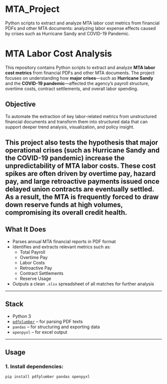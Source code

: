 # MTA_Project
Python scripts to extract and analyze MTA labor cost metrics from financial PDFs and other MTA documents: analyzing labor expense effects caused by crises such as Hurricane Sandy and COVID-19 Pandemic.

# MTA Labor Cost Analysis 

This repository contains Python scripts to extract and analyze **MTA labor cost metrics** from financial PDFs and other MTA documents. The project focuses on understanding how **major crises**—such as **Hurricane Sandy** and the **COVID-19 pandemic**—affected the agency’s payroll structure, overtime costs, contract settlements, and overall labor spending.

## Objective

To automate the extraction of key labor-related metrics from unstructured financial documents and transform them into structured data that can support deeper trend analysis, visualization, and policy insight.

This project also tests the hypothesis that major operational crises (such as Hurricane Sandy and the COVID-19 pandemic) increase the unpredictability of MTA labor costs. These cost spikes are often driven by overtime pay, hazard pay, and large retroactive payments issued once delayed union contracts are eventually settled. As a result, the MTA is frequently forced to draw down reserve funds at high volumes, compromising its overall credit health.
---

## What It Does

- Parses annual MTA financial reports in PDF format
- Identifies and extracts relevant metrics such as:
  - Total Payroll
  - Overtime Pay
  - Labor Costs
  - Retroactive Pay
  - Contract Settlements
  - Reserve Usage
- Outputs a clean `.xlsx` spreadsheet of all matches for further analysis

---

## Stack

- Python 3
- [`pdfplumber`](https://github.com/jsvine/pdfplumber) – for parsing PDF texts
- `pandas` – for structuring and exporting data
- `openpyxl` – for excel output

---

## Usage

### 1. Install dependencies:
```bash
pip install pdfplumber pandas openpyxl
